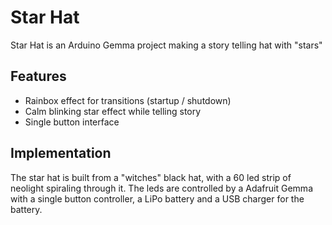 # Star Hat


Star Hat is an Arduino Gemma project making a story telling hat with "stars"

## Features
* Rainbox effect for transitions (startup / shutdown)
* Calm blinking star effect while telling story
* Single button interface

## Implementation
The star hat is built from a "witches" black hat, with a 60 led strip of neolight spiraling through it. The leds are controlled by a Adafruit Gemma with a single button controller, a LiPo battery and a USB charger for the battery.
